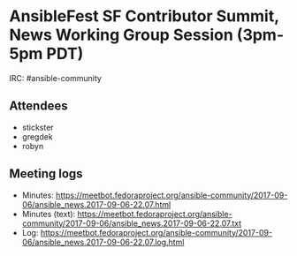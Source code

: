 # AnsibleFest SF Contributor Summit, News Working Group Session (3pm-5pm PDT)

IRC: #ansible-community


## Attendees

* stickster
* gregdek
* robyn

## Meeting logs

* Minutes: https://meetbot.fedoraproject.org/ansible-community/2017-09-06/ansible_news.2017-09-06-22.07.html
* Minutes (text): https://meetbot.fedoraproject.org/ansible-community/2017-09-06/ansible_news.2017-09-06-22.07.txt
* Log: https://meetbot.fedoraproject.org/ansible-community/2017-09-06/ansible_news.2017-09-06-22.07.log.html

